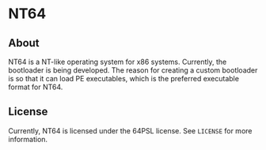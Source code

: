 # NT64
## About
NT64 is a NT-like operating system for x86 systems.
Currently, the bootloader is being developed. The reason for creating a custom bootloader is so that it can load PE executables, which is the preferred executable format for NT64.
## License
Currently, NT64 is licensed under the 64PSL license. See `LICENSE` for more information.